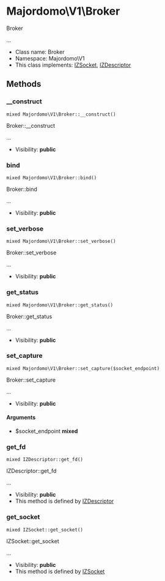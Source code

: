 Majordomo\V1\Broker
===============

Broker

...


* Class name: Broker
* Namespace: Majordomo\V1
* This class implements: [IZSocket](IZSocket.md), [IZDescriptor](IZDescriptor.md)






Methods
-------


### __construct

    mixed Majordomo\V1\Broker::__construct()

Broker::__construct

...

* Visibility: **public**




### bind

    mixed Majordomo\V1\Broker::bind()

Broker::bind

...

* Visibility: **public**




### set_verbose

    mixed Majordomo\V1\Broker::set_verbose()

Broker::set_verbose

...

* Visibility: **public**




### get_status

    mixed Majordomo\V1\Broker::get_status()

Broker::get_status

...

* Visibility: **public**




### set_capture

    mixed Majordomo\V1\Broker::set_capture($socket_endpoint)

Broker::set_capture

...

* Visibility: **public**


#### Arguments
* $socket_endpoint **mixed**



### get_fd

    mixed IZDescriptor::get_fd()

IZDescriptor::get_fd

...

* Visibility: **public**
* This method is defined by [IZDescriptor](IZDescriptor.md)




### get_socket

    mixed IZSocket::get_socket()

IZSocket::get_socket

...

* Visibility: **public**
* This method is defined by [IZSocket](IZSocket.md)



